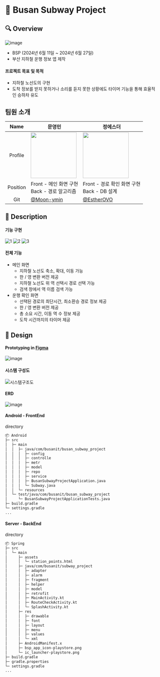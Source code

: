 # 🚉 Busan Subway Project
## 🔍 Overview
![image](https://github.com/Moon-ymin/programmers_before/assets/83321379/21c5a1e6-5d84-4501-8347-5b463533e3a2)
- BSP (2024년 6월 11일 ~ 2024년 6월 27일)
- 부산 지하철 운행 정보 앱 제작
#### 프로젝트 목표 및 목적
- 지하철 노선도의 구현
- 도착 정보를 받지 못하거나 소리를 듣지 못한 상황에도 타이머 기능을 통해 효율적인 승하차 유도
## 팀원 소개
|   Name   | 문영민 | 정에스더 |
| :------: | ----- | ------ |
| Profile  | <img src="https://github.com/Moon-ymin/subway-project/assets/83321379/0ba481db-106f-46ea-9fed-e6dd595ea1e5" width="150px"> |<img src="https://github.com/Moon-ymin/subway-project/assets/83321379/4a5e7f8d-cdc2-4536-9342-d9f489b8eb20" width="150px"> |
| Position | Front - 메인 화면 구현 <br> Back - 경로 알고리즘 | Front - 경로 확인 화면 구현 <br> Back - DB 설계   |
| Git  | [@Moon-ymin](https://github.com/Moon-ymin) | [@EstherOVO](https://github.com/EstherOVO) |
## 📝 Description
#### 기능 구현
![1](https://github.com/Moon-ymin/BusanSubwayProject/assets/83321379/70a1f145-9f9e-4fd3-808c-b63b357dfbc3)
![2](https://github.com/Moon-ymin/BusanSubwayProject/assets/83321379/24f7a88f-d833-4c28-b9a2-04e08c553419)
![3](https://github.com/Moon-ymin/BusanSubwayProject/assets/83321379/b0d6cbde-06f5-45f3-a687-3900118c7c3c)
#### 전체 기능
- 메인 화면
  - 지하철 노선도 축소, 확대, 이동 가능
  - 한 / 영 변환 버전 제공
  - 지하철 노선도 위 역 선택시 경로 선택 가능
  - 검색 창에서 역 이름 검색 가능
- 운행 확인 화면
  - 선택된 경로의 최단시간, 최소환승 경로 정보 제공
  - 한 / 영 변환 버전 제공
  - 총 소요 시간, 이동 역 수 정보 제공
  - 도착 시간까지의 타이머 제공
## 🎨 Design
#### Prototyping in [Figma](https://www.figma.com/proto/UiQQpYoMqnA4P2OYw7OGic/Untitled?node-id=0-1&t=UJ6WzVOE1EuSFaat-1)
![image](https://github.com/Moon-ymin/subway-project/assets/83321379/734880b0-c365-4966-bf3d-f07a4fbc5311)
#### 시스템 구성도
![시스템구조도](https://github.com/Moon-ymin/BusanSubwayProject/assets/83321379/ceb5e334-9002-4c9b-8335-9c8eab5669fe)
#### ERD
![image](https://github.com/Moon-ymin/BusanSubwayProject/assets/83321379/e0331136-6590-4553-ab3d-1dd3fe725a91)
#### Android - FrontEnd
directory
```markdown
📦 Android
├─ src
│  ├─ main
│  │  ├─ java/com/busanit/busan_subway_project
│  │  │  ├─ config
│  │  │  ├─ controlle
│  │  │  ├─ metr
│  │  │  ├─ model
│  │  │  ├─ repo
│  │  │  ├─ service
│  │  │  ├─ BusanSubwayProjectApplication.java
│  │  │  └─ Subway.java
│  │  └─ resources
│  └─ test/java/com/busanit/busan_subway_project
│     └─ BusanSubwayProjectApplicationTests.java
├─ build.gradle
└─ settings.gradle
...
```
#### Server - BackEnd
directory
```markdown
📦 Spring
├─ src
│  └─ main
│     ├─ assets
│     │  └─ station_points.html
│     ├─ java/com/busanit/subway_project
│     │  ├─ adapter
│     │  ├─ alarm
│     │  ├─ fragment
│     │  ├─ helper
│     │  ├─ model
│     │  ├─ retrofit
│     │  ├─ MainActivity.kt
│     │  ├─ RouteCheckActivity.kt
│     │  └─ SplashActivity.kt
│     ├─ res
│     │  ├─ drawable
│     │  ├─ font
│     │  ├─ layout
│     │  ├─ menu
│     │  ├─ values
│     │  └─ xml
│     ├─ AndroidManifest.x
│     ├─ bsp_app_icon-playstore.png
│     └─ ic_launcher-playstore.png
├─ build.gradle
├─ gradle.properties
└─ settings.gradle
...
```

